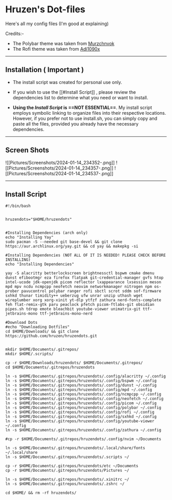# Hruzen's Dot-files 

Here's all my config files (I'm good at explaining)

Credits:-
- The Polybar theme was taken from [Murzchnvok](https://github.com/Murzchnvok)
- The Rofi theme was taken from [Adi1090x](https://github.com/adi1090x)
___
## Installation ( Important )
- The install script was created for personal use only.

- If you wish to use the [[#Install Script]] , please review the dependencies list to determine what you need or want to install. 

- **Using the _Install Script_ is ==NOT ESSENTIAL==**. My install script employs symbolic linking to organize files into their respective locations. However, if you prefer not to use install.sh, you can simply copy and paste all the files, provided you already have the necessary dependencies.
___
## Screen Shots
![[Pictures/Screenshots/2024-01-14_234352-.png]]
![[Pictures/Screenshots/2024-01-14_234357-.png]]
![[Pictures/Screenshots/2024-01-14_234537-.png]]
___
## Install Script
```
#!/bin/bash


hruzendots="$HOME/hruzendots"


#Installing Dependencies (arch only)
echo "Installing Yay"
sudo pacman -S --needed git base-devel && git clone https://aur.archlinux.org/yay.git && cd yay && makepkg -si

#Installing Dependencies (NOT ALL OF IT IS NEEDED! PLEASE CHECK BEFORE INSTALLING)
echo "Installing Dependencies"

yay -S alacritty betterlockscreen brightnessctl bspwm cmake dmenu dunst efibootmgr eza firefox flatpak git-credential-manager gvfs htop intel-ucode jdk-openjdk picom reflector lxappearance lxsession meson mpd mpv ncdu ncmpcpp neofetch neovim networkmanager nitrogen npm os-prober pavucontrol polybar ranger rofi sbctl scrot sddm sof-firmware sxhkd thunar timidity++ ueberzug ufw unrar unzip uthash wget wireplumber xorg xorg-xinit yt-dlp ytfzf zathura nerd-fonts-complete feh flat-remix-gtk paru peaclock pfetch picom-ftlabs-git obsidian pipes.sh tdrop emote bleachbit youtube-viewer unimatrix-git ttf-jetbrains-mono ttf-jetbrains-mono-nerd

#Download Dots
#echo "Downloading Dotfiles"
cd $HOME/Downloads/ && git clone https://github.com/hruzen/hruzendots.git


mkdir $HOME/Documents/.gitrepos/
mkdir $HOME/.scripts/

cp -r $HOME/Downloads/hruzendots/ $HOME/Documents/.gitrepos/
cd $HOME/Documents/.gitrepos/hruzendots

ln -s $HOME/Documents/.gitrepos/hruzendots/.config/alacritty ~/.config
ln -s $HOME/Documents/.gitrepos/hruzendots/.config/bspwm ~/.config
ln -s $HOME/Documents/.gitrepos/hruzendots/.config/dunst ~/.config
ln -s $HOME/Documents/.gitrepos/hruzendots/.config/mpd ~/.config
ln -s $HOME/Documents/.gitrepos/hruzendots/.config/ncmpcpp ~/.config
ln -s $HOME/Documents/.gitrepos/hruzendots/.config/neofetch ~/.config
ln -s $HOME/Documents/.gitrepos/hruzendots/.config/picom ~/.config
ln -s $HOME/Documents/.gitrepos/hruzendots/.config/polybar ~/.config
ln -s $HOME/Documents/.gitrepos/hruzendots/.config/rofi ~/.config
ln -s $HOME/Documents/.gitrepos/hruzendots/.config/sxhkd ~/.config
ln -s $HOME/Documents/.gitrepos/hruzendots/.config/youtube-viewer ~/.config
ln -s $HOME/Documents/.gitrepos/hruzendots/.config/zathura ~/.config

#cp -r $HOME/Documents/.gitrepos/hruzendots/.config/nvim ~/Documents

ln -s $HOME/Documents/.gitrepos/hruzendots/.local/share/fonts ~/.local/share
ln -s $HOME/Documents/.gitrepos/hruzendots/.scripts ~/

cp -r $HOME/Documents/.gitrepos/hruzendots/etc ~/Documents
cp -r $HOME/Documents/.gitrepos/hruzendots/Pictures ~/

ln -s $HOME/Documents/.gitrepos/hruzendots/.xinitrc ~/
ln -s $HOME/Documents/.gitrepos/hruzendots/.zshrc ~/

cd $HOME/ && rm -rf hruzendots/
```